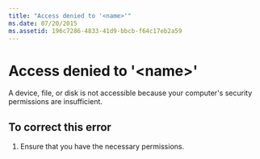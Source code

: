 ```yaml
---
title: "Access denied to '<name>'"
ms.date: 07/20/2015
ms.assetid: 196c7286-4833-41d9-bbcb-f64c17eb2a59
---
```

# Access denied to '\<name>'
A device, file, or disk is not accessible because your computer's security permissions are insufficient.  
  
## To correct this error  
  
1.  Ensure that you have the necessary permissions.  
  


